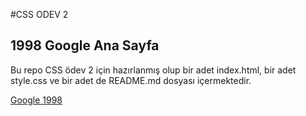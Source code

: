 #CSS ODEV 2

## 1998 Google Ana Sayfa

Bu repo CSS ödev 2 için hazırlanmış olup bir adet index.html, bir adet style.css ve bir adet de README.md dosyası içermektedir.

[Google 1998](https://web.archive.org/web/19981202230410if_/http://www.google.com/)

